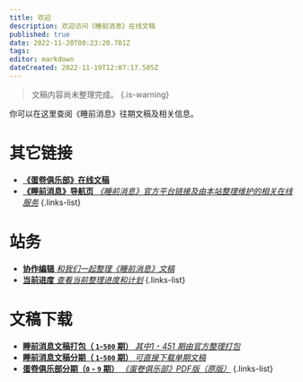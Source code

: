 ```yaml
---
title: 欢迎
description: 欢迎访问《睡前消息》在线文稿
published: true
date: 2022-11-20T08:23:20.701Z
tags: 
editor: markdown
dateCreated: 2022-11-19T12:07:17.505Z
---
```


> 文稿内容尚未整理完成。
{.is-warning}


你可以在这里查阅《睡前消息》往期文稿及相关信息。

# 其它链接
- [**《蛋卷俱乐部》在线文稿**](https://eggroll.club)
- [**《睡前消息》导航页** *《睡前消息》官方平台链接及由本站整理维护的相关在线服务*](https://bedtime.news)
{.links-list}

# 站务
- [**协作编辑** *和我们一起整理《睡前消息》文稿*](/editing)
- [**当前进度** *查看当前整理进度和计划*](/status)
{.links-list}

# 文稿下载
- [**睡前消息文稿打包（ `1`-`500` 期）** *其中1 - 451 期由官方整理打包*](https://www.123pan.com/s/BrA8Vv-4R4Gv)
- [**睡前消息文稿分期（ `1`-`500` 期）** *可直接下载单期文稿*](https://www.123pan.com/s/BrA8Vv-xR4Gv)
- [**蛋卷俱乐部分期（`0` - `9` 期）** *《蛋卷俱乐部》PDF版（原版）*](https://www.123pan.com/s/BrA8Vv-pR4Gv)
{.links-list}